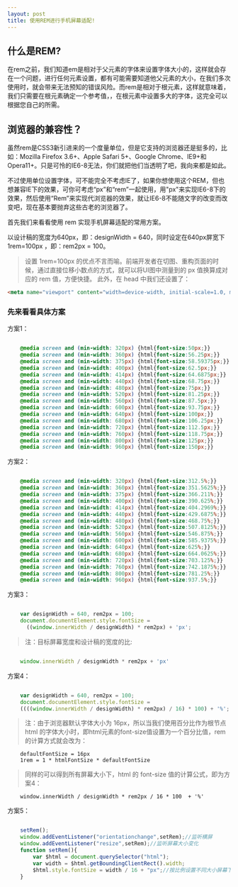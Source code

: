 ```yaml
---
layout: post
title: 使用REM进行手机屏幕适配!
---
```

## 什么是REM?
在rem之前，我们知道em是相对于父元素的字体来设置字体大小的，这样就会存在一个问题，进行任何元素设置，都有可能需要知道他父元素的大小，在我们多次使用时，就会带来无法预知的错误风险。而rem是相对于根元素<html>，这样就意味着，我们只需要在根元素确定一个参考值，，在根元素中设置多大的字体，这完全可以根据您自己的所需。  

## 浏览器的兼容性？
虽然rem是CSS3新引进来的一个度量单位，但是它支持的浏览器还是挺多的，比如：Mozilla Firefox 3.6+、Apple Safari 5+、Google Chrome、IE9+和Opera11+。只是可怜的IE6-8无法，你们就把他们当透明了吧，我向来都是如此。

不过使用单位设置字体，可不能完全不考虑IE了，如果你想使用这个REM，但也想兼容IE下的效果，可你可考虑“px”和“rem”一起使用，用"px"来实现IE6-8下的效果，然后使用“Rem”来实现代浏览器的效果，就让IE6-8不能随文字的改变而改变吧，现在基本要抛弃这些古老的浏览器了。

首先我们来看看使用 rem 实现手机屏幕适配的常用方案。

以设计稿的宽度为640px，即：designWidth = 640，同时设定在640px屏宽下 1rem=100px ，即：rem2px = 100。

> 设置 1rem=100px 的优点不言而喻。前端开发者在切图、重构页面的时候，通过直接位移小数点的方式，就可以将UI图中测量到的 px 值换算成对应的 rem 值，方便快捷。
> 此外，在 head 中我们还设置了：  

```html
<meta name="viewport" content="width=device-width, initial-scale=1.0, minimum-scale=1.0, maximum-scale=1.0" />
```


### 先来看看具体方案 
方案1：

```css 

    @media screen and (min-width: 320px) {html{font-size:50px;}}
    @media screen and (min-width: 360px) {html{font-size:56.25px;}}
    @media screen and (min-width: 375px) {html{font-size:58.59375px;}}
    @media screen and (min-width: 400px) {html{font-size:62.5px;}}
    @media screen and (min-width: 414px) {html{font-size:64.6875px;}}
    @media screen and (min-width: 440px) {html{font-size:68.75px;}}
    @media screen and (min-width: 480px) {html{font-size:75px;}}
    @media screen and (min-width: 520px) {html{font-size:81.25px;}}
    @media screen and (min-width: 560px) {html{font-size:87.5px;}}
    @media screen and (min-width: 600px) {html{font-size:93.75px;}}
    @media screen and (min-width: 640px) {html{font-size:100px;}}
    @media screen and (min-width: 680px) {html{font-size:106.25px;}}
    @media screen and (min-width: 720px) {html{font-size:112.5px;}}
    @media screen and (min-width: 760px) {html{font-size:118.75px;}}
    @media screen and (min-width: 800px) {html{font-size:125px;}}
    @media screen and (min-width: 960px) {html{font-size:150px;}}

```

方案2：

```css

    @media screen and (min-width: 320px) {html{font-size:312.5%;}}
    @media screen and (min-width: 360px) {html{font-size:351.5625%;}}
    @media screen and (min-width: 375px) {html{font-size:366.211%;}}
    @media screen and (min-width: 400px) {html{font-size:390.625%;}}
    @media screen and (min-width: 414px) {html{font-size:404.2969%;}}
    @media screen and (min-width: 440px) {html{font-size:429.6875%;}}
    @media screen and (min-width: 480px) {html{font-size:468.75%;}}
    @media screen and (min-width: 520px) {html{font-size:507.8125%;}}
    @media screen and (min-width: 560px) {html{font-size:546.875%;}}
    @media screen and (min-width: 600px) {html{font-size:585.9375%;}}
    @media screen and (min-width: 640px) {html{font-size:625%;}}
    @media screen and (min-width: 680px) {html{font-size:664.0625%;}}
    @media screen and (min-width: 720px) {html{font-size:703.125%;}}
    @media screen and (min-width: 760px) {html{font-size:742.1875%;}}
    @media screen and (min-width: 800px) {html{font-size:781.25%;}}
    @media screen and (min-width: 960px) {html{font-size:937.5%;}}
```

方案3：  

```js

    var designWidth = 640, rem2px = 100;
    document.documentElement.style.fontSize = 
      ((window.innerWidth / designWidth) * rem2px) + 'px';
```

>注：目标屏幕宽度和设计稿的宽度的比: 

```js

    window.innerWidth / designWidth * rem2px + 'px'
```


方案4：  

```js

    var designWidth = 640, rem2px = 100;
    document.documentElement.style.fontSize = 
    ((((window.innerWidth / designWidth) * rem2px) / 16) * 100) + '%';
```
>注：由于浏览器默认字体大小为 16px，所以当我们使用百分比作为根节点 html 的字体大小时，即html元素的font-size值设置为一个百分比值，rem 的计算方式就会改为：

```
    defaultFontSize = 16px
    1rem = 1 * htmlFontSize * defaultFontSize
```

>同样的可以得到所有屏幕大小下，html 的 font-size 值的计算公式，即为方案4：

```
    window.innerWidth / designWidth * rem2px / 16 * 100  + '%'
```

方案5：  

```js

    setRem();
    window.addEventListener("orientationchange",setRem);//监听横屏
    window.addEventListener("resize",setRem);//监听屏幕大小变化
    function setRem(){
        var $html = document.querySelector("html");
        var width = $html.getBoundingClientRect().width;
        $html.style.fontSize = width / 16 + "px";//按比例设置不同大小屏幕下根节点的字体
    }
```